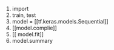 1. import
2. train, test
3. model = [[tf.keras.models.Sequential]]
4. [[model.complie]]
5. [[ model.fit]]
6. model.summary

